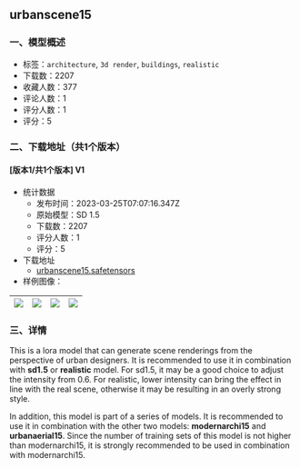## urbanscene15
### 一、模型概述

- 标签：`architecture`, `3d render`, `buildings`, `realistic`
- 下载数：2207
- 收藏人数：377
- 评论人数：1
- 评分人数：1
- 评分：5

### 二、下载地址（共1个版本）

#### [版本1/共1个版本] V1

- 统计数据
  - 发布时间：2023-03-25T07:07:16.347Z
  - 原始模型：SD 1.5
  - 下载数：2207
  - 评分人数：1
  - 评分：5
- 下载地址
  - [urbanscene15.safetensors](https://civitai.com/api/download/models/28749)
- 样例图像：

| <img src="https://image.civitai.com/xG1nkqKTMzGDvpLrqFT7WA/55c00755-0546-42e7-19e4-207dfa179200/width=450/324251.jpeg" /> | <img src="https://image.civitai.com/xG1nkqKTMzGDvpLrqFT7WA/3234392e-7948-4a9e-7d5c-1c6bb2ed3b00/width=450/324247.jpeg" /> | <img src="https://image.civitai.com/xG1nkqKTMzGDvpLrqFT7WA/1f25cd95-db93-4dd0-6875-baf04422f400/width=450/324250.jpeg" /> | <img src="https://image.civitai.com/xG1nkqKTMzGDvpLrqFT7WA/7e86ff49-9c74-4150-9508-917b48b77100/width=450/324249.jpeg" /> |
| ---- | ---- | ---- | ---- |


### 三、详情
<p>This is a lora model that can generate scene renderings from the perspective of urban designers. It is recommended to use it in combination with <strong>sd1.5</strong> or <strong>realistic</strong> model. For sd1.5, it may be a good choice to adjust the intensity from 0.6. For realistic, lower intensity can bring the effect in line with the real scene, otherwise it may be resulting in an overly strong style.</p><p>In addition, this model is part of a series of models. It is recommended to use it in combination with the other two models: <strong>modernarchi15</strong> and <strong>urbanaerial15</strong>. Since the number of training sets of this model is not higher than modernarchi15, it is strongly recommended to be used in combination with modernarchi15.</p>